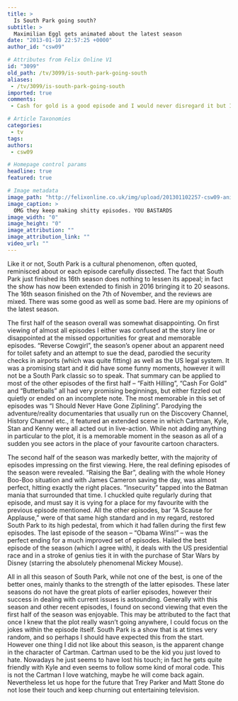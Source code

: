 ```yaml
---
title: >
  Is South Park going south?
subtitle: >
  Maximilian Eggl gets animated about the latest season
date: "2013-01-10 22:57:25 +0000"
author_id: "csw09"

# Attributes from Felix Online V1
id: "3099"
old_path: /tv/3099/is-south-park-going-south
aliases:
 - /tv/3099/is-south-park-going-south
imported: true
comments:
 - Cash for gold is a good episode and I would never disregard it but In my own humble opinion I think there are better episodes Yes the song is epic but there isnt really much else in terms of story I found that most of the jokes were a bit repetitive I mean cmon compare it to raising the bar or the giggling of mickey mouseeach to his own as long that we can agree that South Park is a good showI cant believe you are disregarding Cash for Gold as one of the best episodes of the season The cash for gold song is an instant classic and what I play on my ipod everytime I take the bus as in httpwwwyoutubecomwatchvhCAaHoDY7kdesktop_uri2Fwatch3Fv3DhCAaHoDY7kWell its just a matter of taste I just dont find Mickey Mouse funny at all The joke of walt disney  fascist has been used way just too much

# Article Taxonomies
categories:
 - tv
tags:
authors:
 - csw09

# Homepage control params
headline: true
featured: true

# Image metadata
image_path: "http://felixonline.co.uk/img/upload/201301102257-csw09-animaatjes-southpark-41673.jpg"
image_caption: >
  OMG they keep making shitty episodes. YOU BASTARDS
image_width: "0"
image_height: "0"
image_attribution: ""
image_attribution_link: ""
video_url: ""
---
```


Like it or not, South Park is a cultural phenomenon, often quoted, reminisced about or each episode carefully dissected. The fact that South Park just finished its 16th season does nothing to lessen its appeal; in fact the show has now been extended to finish in 2016 bringing it to 20 seasons.
 The 16th season finished on the 7th of November, and the reviews are mixed. There was some good as well as some bad. Here are my opinions of the latest season.

The first half of the season overall was somewhat disappointing. On first viewing of almost all episodes I either was confused at the story line or disappointed at the missed opportunities for great and memorable episodes. “Reverse Cowgirl”, the season’s opener about an apparent need for toilet safety and an attempt to sue the dead, parodied the security checks in airports (which was quite fitting) as well as the US legal system. It was a promising start and it did have some funny moments, however it will not be a South Park classic so to speak. That summary can be applied to most of the other episodes of the first half – “Faith Hilling”, “Cash For Gold” and “Butterballs” all had very promising beginnings, but either fizzled out quietly or ended on an incomplete note. The most memorable in this set of episodes was “I Should Never Have Gone Ziplining”. Parodying the adventure/reality documentaries that usually run on the Discovery Channel, History Channel etc., it featured an extended scene in which Cartman, Kyle, Stan and Kenny were all acted out in live-action. While not adding anything in particular to the plot, it is a memorable moment in the season as all of a sudden you see actors in the place of your favourite cartoon characters.

The second half of the season was markedly better, with the majority of episodes impressing on the first viewing. Here, the real defining episodes of the season were revealed. “Raising the Bar”, dealing with the whole Honey Boo-Boo situation and with James Cameron saving the day, was almost perfect, hitting exactly the right places. “Insecurity” tapped into the Batman mania that surrounded that time. I chuckled quite regularly during that episode, and must say it is vying for a place for my favourite with the previous episode mentioned. All the other episodes, bar “A Scause for Applause,” were of that same high standard and in my regard, restored South Park to its high pedestal, from which it had fallen during the first few episodes. The last episode of the season – “Obama Wins!” – was the perfect ending for a much improved set of episodes. Hailed the best episode of the season (which I agree with), it deals with the US presidential race and in a stroke of genius ties it in with the purchase of Star Wars by Disney (starring the absolutely phenomenal Mickey Mouse).

All in all this season of South Park, while not one of the best, is one of the better ones, mainly thanks to the strength of the latter episodes. These later seasons do not have the great plots of earlier episodes, however their success in dealing with current issues is astounding. Generally with this season and other recent episodes, I found on second viewing that even the first half of the season was enjoyable. This may be attributed to the fact that once I knew that the plot really wasn’t going anywhere, I could focus on the jokes within the episode itself. South Park is a show that is at times very random, and so perhaps I should have expected this from the start. However one thing I did not like about this season, is the apparent change in the character of Cartman. Cartman used to be the kid you just loved to hate. Nowadays he just seems to have lost his touch; in fact he gets quite friendly with Kyle and even seems to follow some kind of moral code. This is not the Cartman I love watching, maybe he will come back again. Nevertheless let us hope for the future that Trey Parker and Matt Stone do not lose their touch and keep churning out entertaining television.
